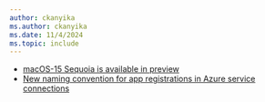 ```yaml
---
author: ckanyika
ms.author: ckanyika
ms.date: 11/4/2024
ms.topic: include
---
```


- [macOS-15 Sequoia is available in preview](#macos-15-sequoia-is-available-in-preview)
- [New naming convention for app registrations in Azure service connections](#new-naming-convention-for-app-registrations-in-azure-service-connections)